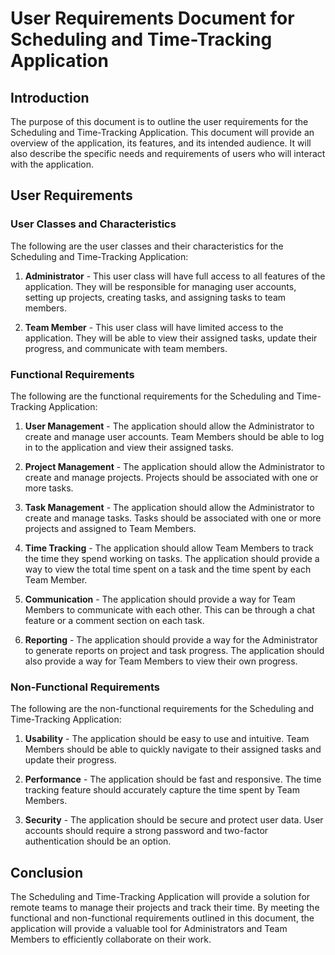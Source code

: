 # User Requirements Document for Scheduling and Time-Tracking Application

## Introduction

The purpose of this document is to outline the user requirements for the Scheduling and Time-Tracking Application. This document will provide an overview of the application, its features, and its intended audience. It will also describe the specific needs and requirements of users who will interact with the application. 

## User Requirements

### User Classes and Characteristics

The following are the user classes and their characteristics for the Scheduling and Time-Tracking Application:

1. **Administrator** - This user class will have full access to all features of the application. They will be responsible for managing user accounts, setting up projects, creating tasks, and assigning tasks to team members.

2. **Team Member** - This user class will have limited access to the application. They will be able to view their assigned tasks, update their progress, and communicate with team members.

### Functional Requirements

The following are the functional requirements for the Scheduling and Time-Tracking Application:

1. **User Management** - The application should allow the Administrator to create and manage user accounts. Team Members should be able to log in to the application and view their assigned tasks.

2. **Project Management** - The application should allow the Administrator to create and manage projects. Projects should be associated with one or more tasks.

3. **Task Management** - The application should allow the Administrator to create and manage tasks. Tasks should be associated with one or more projects and assigned to Team Members.

4. **Time Tracking** - The application should allow Team Members to track the time they spend working on tasks. The application should provide a way to view the total time spent on a task and the time spent by each Team Member.

5. **Communication** - The application should provide a way for Team Members to communicate with each other. This can be through a chat feature or a comment section on each task.

6. **Reporting** - The application should provide a way for the Administrator to generate reports on project and task progress. The application should also provide a way for Team Members to view their own progress.

### Non-Functional Requirements

The following are the non-functional requirements for the Scheduling and Time-Tracking Application:

1. **Usability** - The application should be easy to use and intuitive. Team Members should be able to quickly navigate to their assigned tasks and update their progress.

2. **Performance** - The application should be fast and responsive. The time tracking feature should accurately capture the time spent by Team Members.

3. **Security** - The application should be secure and protect user data. User accounts should require a strong password and two-factor authentication should be an option.

## Conclusion

The Scheduling and Time-Tracking Application will provide a solution for remote teams to manage their projects and track their time. By meeting the functional and non-functional requirements outlined in this document, the application will provide a valuable tool for Administrators and Team Members to efficiently collaborate on their work.